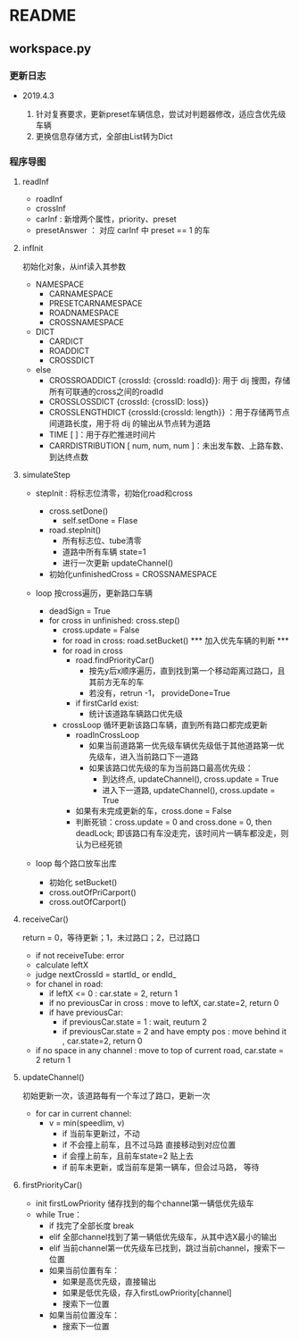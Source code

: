 # README

## workspace.py

### 更新日志

- 2019.4.3
  
  1. 针对复赛要求，更新preset车辆信息，尝试对判题器修改，适应含优先级车辆
  2. 更换信息存储方式，全部由List转为Dict

### 程序导图

1. readInf

    - roadInf
    - crossInf
    - carInf : 新增两个属性，priority、preset
    - presetAnswer ： 对应 carInf 中 preset == 1 的车

2. infInit

    初始化对象，从inf读入其参数

    - NAMESPACE
      - CARNAMESPACE
      - PRESETCARNAMESPACE
      - ROADNAMESPACE
      - CROSSNAMESPACE
    - DICT
      - CARDICT
      - ROADDICT
      - CROSSDICT
    - else
      - CROSSROADDICT {crossId: {crossId: roadId}}: 用于 dij 搜图，存储所有可联通的cross之间的roadId
      - CROSSLOSSDICT {crossId: {crossID: loss}}
      - CROSSLENGTHDICT {crossId:{crossId: length}} ：用于存储两节点间道路长度，用于将 dij 的输出从节点转为道路
      - TIME [ ]：用于存贮推进时间片
      - CARRDISTRIBUTION [ num, num, num ]：未出发车数、上路车数、到达终点数

3. simulateStep

   - stepInit : 将标志位清零，初始化road和cross
     - cross.setDone()
       - self.setDone = Flase
     - road.stepInit()
       - 所有标志位、tube清零
       - 道路中所有车辆 state=1
       - 进行一次更新 updateChannel()
     - 初始化unfinishedCross = CROSSNAMESPACE

   - loop 按cross遍历，更新路口车辆
     - deadSign = True
     - for cross in unfinished: cross.step()
       - cross.update = False
       - for road in cross: road.setBucket()
      *** 加入优先车辆的判断 ***
       - for road in cross
         - road.findPriorityCar()
           - 按先y后x顺序遍历，直到找到第一个移动距离过路口，且其前方无车的车
           - 若没有，retrun -1， provideDone=True
         - if firstCarId exist:
           - 统计该道路车辆路口优先级
       - crossLoop 循环更新该路口车辆，直到所有路口都完成更新
         - roadInCrossLoop
           - 如果当前道路第一优先级车辆优先级低于其他道路第一优先级车，进入当前路口下一道路
           - 如果该路口优先级的车为当前路口最高优先级：
             - 到达终点, updateChannel(), cross.update = True
             - 进入下一道路, updateChannel(), cross.update = True
         - 如果有未完成更新的车，cross.done = False
         - 判断死锁：cross.update = 0 and cross.done = 0, then deadLock; 即该路口有车没走完，该时间片一辆车都没走，则认为已经死锁

   - loop 每个路口放车出库
     - 初始化 setBucket()
     - cross.outOfPriCarport()
     - cross.outOfCarport()

4. receiveCar()

    return = 0，等待更新；1，未过路口；2，已过路口

   - if not receiveTube: error
   - calculate leftX
   - judge nextCrossId = startId_ or endId_
   - for chanel in road:
     - if leftX <= 0 : car.state = 2, return 1
     - if no previousCar in cross : move to leftX, car.state=2, return 0
     - if have previousCar:
       - if previousCar.state = 1 : wait, reuturn 2
       - if previousCar.state = 2 and have empty pos : move behind it , car.state=2, return 0
   - if no space in any channel : move to top of current road, car.state = 2 return 1

5. updateChannel()

    初始更新一次，该道路每有一个车过了路口，更新一次

   - for car in current channel:
     - v = min(speedlim, v)
       - if 当前车更新过，不动
       - if 不会撞上前车，且不过马路 直接移动到对应位置
       - if 会撞上前车，且前车state=2 贴上去
       - if 前车未更新，或当前车是第一辆车，但会过马路， 等待

6. firstPriorityCar()

   - init firstLowPriority 储存找到的每个channel第一辆低优先级车
   - while True：
     - if 找完了全部长度 break
     - elif 全部channel找到了第一辆低优先级车，从其中选X最小的输出
     - elif 当前channel第一优先级车已找到，跳过当前channel，搜索下一位置
     - 如果当前位置有车：
       - 如果是高优先级，直接输出
       - 如果是低优先级，存入firstLowPriority[channel]
       - 搜索下一位置
     - 如果当前位置没车：
       - 搜索下一位置
